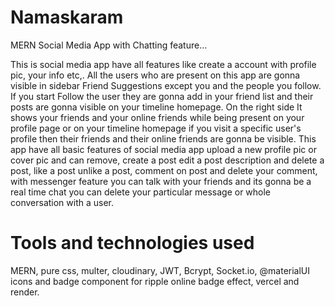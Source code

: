 # Namaskaram
MERN Social Media App with Chatting feature...

This is social media app have all features like create a account with profile pic, your info etc,. 
All the users who are present on this app are gonna visible in sidebar Friend Suggestions except you and the people you follow. 
If you start Follow the user they are gonna add in your friend list and their posts are gonna visible on your timeline homepage. 
On the right side It shows your friends and your online friends while being present on your profile page or on your timeline homepage 
if you visit a specific user's profile then their friends and their online friends are gonna be visible. 
This app have all basic features of social media app upload a new profile pic or cover pic and can remove, create a post edit a post description and delete a post, like a post unlike a post, comment on post and delete your comment, with messenger feature you can talk with your friends and its gonna be a real time chat you can delete your particular message or whole conversation with a user. 

# Tools and technologies used 
MERN, pure css, multer, cloudinary, JWT, Bcrypt, Socket.io, @materialUI icons and badge component for ripple online badge effect, vercel and render.
